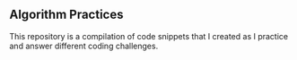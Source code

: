 ## Algorithm Practices

This repository is a compilation of code snippets that I created as I practice and answer different coding challenges.